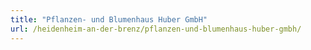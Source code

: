 ```yaml
---
title: "Pflanzen- und Blumenhaus Huber GmbH"
url: /heidenheim-an-der-brenz/pflanzen-und-blumenhaus-huber-gmbh/
---
```

